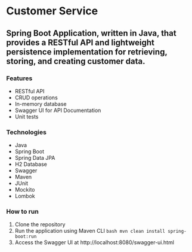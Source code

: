 # Customer Service
## Spring Boot Application, written in Java, that provides a RESTful API and lightweight persistence implementation for retrieving, storing, and creating customer data.

### Features
- RESTful API
- CRUD operations
- In-memory database
- Swagger UI for API Documentation
- Unit tests

### Technologies
- Java
- Spring Boot
- Spring Data JPA
- H2 Database
- Swagger
- Maven
- JUnit
- Mockito
- Lombok

### How to run
1. Clone the repository
2. Run the application using Maven CLI
```bash mvn clean install spring-boot:run```
3. Access the Swagger UI at http://localhost:8080/swagger-ui.html

